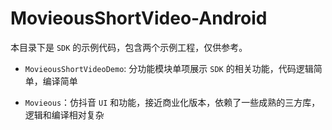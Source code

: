 # MovieousShortVideo-Android

本目录下是 `SDK` 的示例代码，包含两个示例工程，仅供参考。

- `MovieousShortVideoDemo`: 分功能模块单项展示 `SDK` 的相关功能，代码逻辑简单，编译简单

- `Movieous`：仿抖音 `UI` 和功能，接近商业化版本，依赖了一些成熟的三方库，逻辑和编译相对复杂
